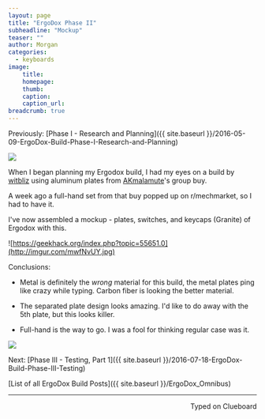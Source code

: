 ```yaml
---
layout: page
title: "ErgoDox Phase II"
subheadline: "Mockup"
teaser: ""
author: Morgan
categories:
  - keyboards
image:
    title:
    homepage:
    thumb:
    caption:
    caption_url:
breadcrumb: true
---
```


Previously: [Phase I - Research and Planning]({{ site.baseurl }}/2016-05-09-ErgoDox-Build-Phase-I-Research-and-Planning)

![](http://imgur.com/H8iU4IK.jpg)

When I began planning my Ergodox build, I had my eyes on a build by [witbliz](https://geekhack.org/index.php?topic=42772.msg1934474#msg1934474) using aluminum plates from [AKmalamute](https://geekhack.org/index.php?topic=55651.0)'s group buy.

A week ago a full-hand set from that buy popped up on r/mechmarket, so I had to have it.

I've now assembled a mockup - plates, switches, and keycaps (Granite) of Ergodox with this.

![https://geekhack.org/index.php?topic=55651.0](http://imgur.com/mwfNvUY.jpg)

Conclusions:

+ Metal is definitely the _wrong_ material for this build, the metal plates ping like crazy while typing. Carbon fiber is looking the better material.

+ The separated plate design looks amazing. I'd like to do away with the 5th plate, but this looks killer.

+ Full-hand is the way to go. I was a fool for thinking regular case was it.

![](http://imgur.com/fXQux7X.jpg)

Next: [Phase III - Testing, Part 1]({{ site.baseurl }}/2016-07-18-ErgoDox-Build-Phase-III-Testing)  

[List of all ErgoDox Build Posts]({{ site.baseurl }}/ErgoDox_Omnibus)

---
<p align="right">Typed on Clueboard</p>
